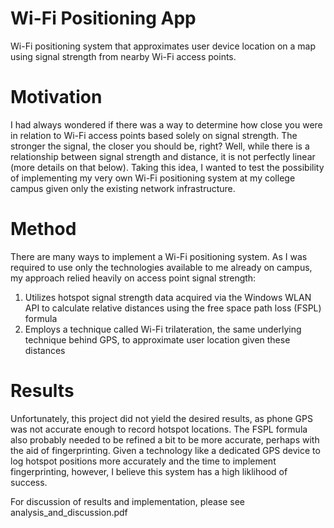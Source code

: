 # Wi-Fi Positioning App
Wi-Fi positioning system that approximates user device location on a map using signal strength from nearby Wi-Fi access points.

# Motivation
I had always wondered if there was a way to determine how close you were in relation to Wi-Fi access points based solely on signal strength. The stronger the signal, the closer you should be, right? Well, while there is a relationship between signal strength and distance, it is not perfectly linear (more details on that below). Taking this idea, I wanted to test the possibility of implementing my very own Wi-Fi positioning system at my college campus given only the existing network infrastructure. 

# Method
There are many ways to implement a Wi-Fi positioning system. As I was required to use only the technologies available to me already on campus, my approach relied heavily on access point signal strength:
1. Utilizes hotspot signal strength data acquired via the Windows WLAN API to calculate relative distances using the free space path loss (FSPL) formula
2. Employs a technique called Wi-Fi trilateration, the same underlying technique behind GPS, to approximate user location given these distances

# Results

Unfortunately, this project did not yield the desired results, as phone GPS was not accurate enough to record hotspot locations. The FSPL formula also probably needed to be refined a bit to be more accurate, perhaps with the aid of fingerprinting. Given a technology like a dedicated GPS device to log hotspot positions more accurately and the time to implement fingerprinting, however, I believe this system has a high liklihood of success.

For discussion of results and implementation, please see analysis_and_discussion.pdf
